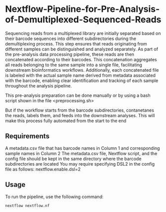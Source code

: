 # Nextflow-Pipeline-for-Pre-Analysis-of-Demultiplexed-Sequenced-Reads

Sequencing reads from a multiplexed library are initially separated based on their barcode sequences into different subdirectories during the demultiplexing process. This step ensures that reads originating from different samples can be distinguished and analyzed separately. As part of the pre-analysis data processing pipeline, these reads are then concatenated according to their barcodes. This concatenation aggregates all reads belonging to the same sample into a single file, facilitating downstream bioinformatics workflows. Additionally, each concatenated file is labeled with the actual sample name derived from metadata associated with the barcode, enabling clear identification and tracking of each sample throughout the analysis pipeline.

This pre-analysis preparation can be done manually or by using a bash script shown in the file <preprocessing.sh>

But if the workflow starts from the barcode subdirectories, contanetanes the reads, labels them, and feeds into the downstream analyses. This will make this process fully automated from the start to the end 

## Requirements

A metadata.csv file that has barcode names in Column 1 and corresponding sample names in Column 2 
The metadata.csv file, Nextflow script, and the config file should be kept in the same directory where the barcode subdirectories are located
You may require specifying DSL2 in the config file as follows:
nextflow.enable.dsl=2

## Usage

To run the pipeline, use the following command:
```bash
nextflow nextflow.nf

